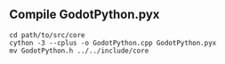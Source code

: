 ## Compile GodotPython.pyx

```
cd path/to/src/core
cython -3 --cplus -o GodotPython.cpp GodotPython.pyx
mv GodotPython.h ../../include/core
```
